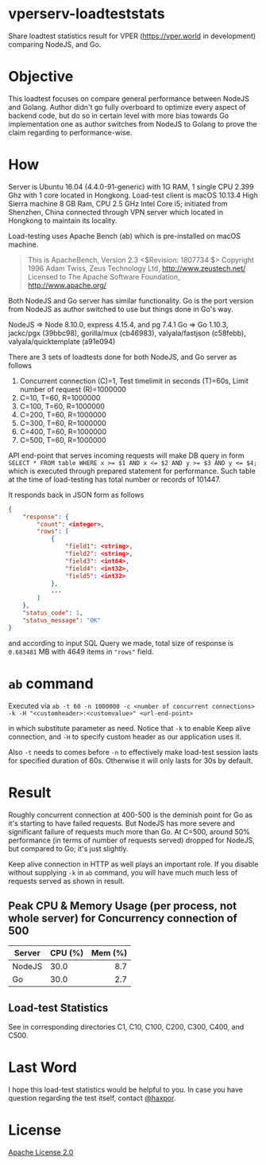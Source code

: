 # vperserv-loadteststats

Share loadtest statistics result for VPER (https://vper.world in development) comparing NodeJS, and Go.

# Objective

This loadtest focuses on compare general performance between NodeJS and Golang. Author didn't go fully overboard to optimize every aspect of backend code, but do so in certain level with more bias towards Go implementation one as author switches from NodeJS to Golang to prove the claim regarding to performance-wise.

# How

Server is Ubuntu 16.04 (4.4.0-91-generic) with 1G RAM, 1 single CPU 2.399 Ghz with 1 core located in Hongkong.
Load-test client is macOS 10.13.4 High Sierra machine 8 GB Ram, CPU 2.5 GHz Intel Core i5; initiated from Shenzhen, China connected through VPN server which located in Hongkong to maintain its locality.

Load-testing uses Apache Bench (ab) which is pre-installed on macOS machine.

> This is ApacheBench, Version 2.3 <$Revision: 1807734 $>
> Copyright 1996 Adam Twiss, Zeus Technology Ltd, http://www.zeustech.net/
> Licensed to The Apache Software Foundation, http://www.apache.org/

Both NodeJS and Go server has similar functionality. Go is the port version from NodeJS as author switched to use but things done in Go's way.

NodeJS => Node 8.10.0,  express 4.15.4, and pg 7.4.1
Go => Go 1.10.3, jackc/pgx (39bbc98), gorilla/mux (cb46983), valyala/fastjson (c58febb), valyala/quicktemplate (a91e094) 

There are 3 sets of loadtests done for both NodeJS, and Go server as follows

1. Concurrent connection (C)=1, Test timelimit in seconds (T)=60s, Limit number of request (R)=1000000
2. C=10, T=60, R=1000000
3. C=100, T=60, R=1000000
4. C=200, T=60, R=1000000
5. C=300, T=60, R=1000000
6. C=400, T=60, R=1000000
7. C=500, T=60, R=1000000

API end-point that serves incoming requests will make DB query in form `SELECT * FROM table WHERE x >= $1 AND x <= $2 AND y >= $3 AND y <= $4;` which is executed through prepared statement for performance. Such table at the time of load-testing has total number or records of 101447.

It responds back in JSON form as follows

```json
{
    "response": {
        "count": <integer>,
        "rows": [
            {
                "field1": <string>,
                "field2": <string>,
                "field3": <int64>,
                "field4": <int32>,
                "field5": <int32>
            },
            ...
        ]
    },
    "status_code": 1,
    "status_message": "OK"
}
```

and according to input SQL Query we made, total size of response is `0.683481` MB with 4649 items in `"rows"` field.

# `ab` command

Executed via `ab -t 60 -n 1000000 -c <number of concurrent connections> -k -H "<customheader>:<customvalue>" <url-end-point>`

in which substitute parameter as need. Notice that `-k` to enable Keep alive connection, and `-H` to specify custom header as our application uses it.

Also `-t` needs to comes before `-n` to effectively make load-test session lasts for specified duration of 60s. Otherwise it will only lasts for 30s by default.

# Result

Roughly concurrent connection at 400-500 is the deminish point for Go as it's starting to have failed requests. But NodeJS has more severe and significant failure of requests much more than Go. At C=500, around 50% performance (in terms of number of requests served) dropped for NodeJS, but compared to Go; it's just slightly.

Keep alive connection in HTTP as well plays an important role. If you disable without supplying `-k` in `ab` command, you will have much much less of requests served as shown in result.

## Peak CPU & Memory Usage (per process, not whole server) for Concurrency connection of 500

| Server | CPU (%) | Mem (%) |
| --- | --- | ---: |
| NodeJS | 30.0 | 8.7 |
| Go | 30.0 | 2.7 |

## Load-test Statistics

See in corresponding directories C1, C10, C100, C200, C300, C400, and C500.

# Last Word

I hope this load-test statistics would be helpful to you. In case you have question regarding the test itself, contact [@haxpor](https://github.com/haxpor).

# License

[Apache License 2.0](https://github.com/abzico/vperserv-loadteststats/blob/master/LICENSE)
